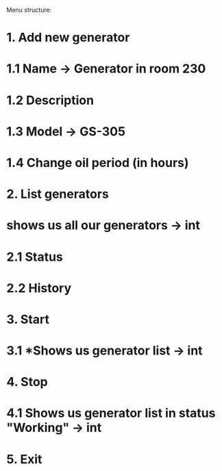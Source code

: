 Menu structure:

# 1. Add new generator
#   1.1 Name -> Generator in room 230
#   1.2 Description
#   1.3 Model -> GS-305
#   1.4 Change oil period (in hours)
#
# 2. List generators
#   shows us all our generators -> int
#   2.1 Status
#   2.2 History
#
# 3. Start
#   3.1 *Shows us generator list -> int
#
# 4. Stop
#   4.1 Shows us generator list in status "Working" -> int
#
# 5. Exit
